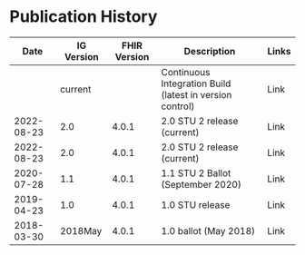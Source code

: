 # Publication History

| Date       | IG Version | FHIR Version | Description                                            | Links                                                |
|------------|------------|--------------|--------------------------------------------------------|------------------------------------------------------|
|            | current    |              | Continuous Integration Build (latest in version control) | Link  |
| 2022-08-23 | 2.0        | 4.0.1        | 2.0 STU 2 release (current)                            | Link               |
| 2022-08-23 | 2.0        | 4.0.1        | 2.0 STU 2 release (current)                            | Link               |
| 2020-07-28 | 1.1        | 4.0.1        | 1.1 STU 2 Ballot (September 2020)                      | Link   |
| 2019-04-23 | 1.0        | 4.0.1        | 1.0 STU release                                        | Link               |
| 2018-03-30 | 2018May    | 4.0.1        | 1.0 ballot (May 2018)                                  | Link   |

